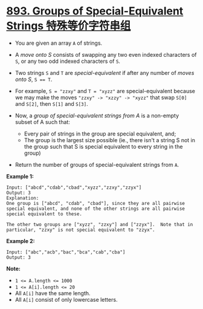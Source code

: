 # [893. Groups of Special-Equivalent Strings 特殊等价字符串组](https://leetcode.com/problems/groups-of-special-equivalent-strings/)

* You are given an array `A` of strings.

* A *move onto S* consists of swapping any two even indexed characters of `S`, or any two odd indexed characters of `S`.

* Two strings `S` and `T` are *special-equivalent* if after any number of *moves onto S*, `S == T`.

* For example, `S = "zzxy"` and `T = "xyzz"` are special-equivalent because we may make the moves `"zzxy" -> "xzzy" -> "xyzz"` that swap `S[0]` and `S[2]`, then `S[1]` and `S[3]`.

* Now, a *group of special-equivalent strings from A* is a non-empty subset of A such that:

	* Every pair of strings in the group are special equivalent, and;
	* The group is the largest size possible (ie., there isn't a string S not in the group such that S is special equivalent to every string in the group)

* Return the number of groups of special-equivalent strings from `A`.

**Example 1:**

```
Input: ["abcd","cdab","cbad","xyzz","zzxy","zzyx"]
Output: 3
Explanation: 
One group is ["abcd", "cdab", "cbad"], since they are all pairwise special equivalent, and none of the other strings are all pairwise special equivalent to these.

The other two groups are ["xyzz", "zzxy"] and ["zzyx"].  Note that in particular, "zzxy" is not special equivalent to "zzyx".
```

**Example 2:**

```
Input: ["abc","acb","bac","bca","cab","cba"]
Output: 3
```

 

**Note:**

- `1 <= A.length <= 1000`
- `1 <= A[i].length <= 20`
- All `A[i]` have the same length.
- All `A[i]` consist of only lowercase letters.